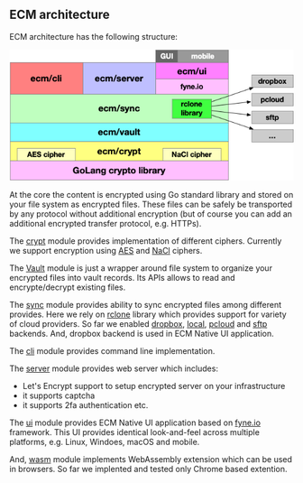 ## ECM architecture

ECM architecture has the following structure:

![ECM architecture](pages/images/ecm-architecture.png)

At the core the content is encrypted using Go standard library
and stored on your file system as encrypted files. These files
can be safely be transported by any protocol without additional
encryption (but of course you can add an additional encrypted
transfer protocol, e.g. HTTPs).

The [crypt](https://github.com/vkuznet/ecm/blob/main/crypt/crypt.go)
module provides implementation of different ciphers. Currently
we support encryption using
[AES](https://www.wikiwand.com/en/Advanced_Encryption_Standard)
and
[NaCl]((https://nacl.cr.yp.to/index.html)) ciphers.

The [Vault](https://github.com/vkuznet/ecm/blob/main/vault/) module
is just a wrapper around file system to organize your
encrypted files into vault records. Its APIs allows to read
and encrypte/decrypt existing files.

The [sync](https://github.com/vkuznet/ecm/blob/main/sync/) module
provides ability to sync encrypted files among different
provides. Here we rely on [rclone](github.com/rclone) library
which provides support for variety of cloud providers. So far
we enabled [dropbox](github.com/rclone/rclone/backend/dropbox),
[local](github.com/rclone/rclone/backend/local),
[pcloud](github.com/rclone/rclone/backend/pcloud) and
[sftp](github.com/rclone/rclone/backend/sftp)
backends. And, dropbox backend is used in ECM Native UI application.

The [cli](https://github.com/vkuznet/ecm/blob/main/cli/) module
provides command line implementation.

The [server](https://github.com/vkuznet/ecm/blob/main/server/) module
provides web server which includes:
- Let's Encrypt support to setup encrypted server on your infrastructure
- it supports captcha
- it supports 2fa authentication
etc.

The [ui](https://github.com/vkuznet/ecm/blob/main/ui/) module
provides ECM Native UI application based on [fyne.io](https://fyne.io/)
framework. This UI provides identical look-and-feel across multiple
platforms, e.g. Linux, Windoes, macOS and mobile.

And, [wasm](https://github.com/vkuznet/ecm/blob/main/wasm) module
implements WebAssembly extension which can be used in browsers.
So far we implented and tested only Chrome based extention.
